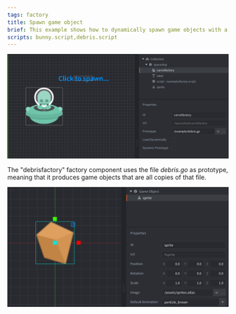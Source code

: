 ```yaml
---
tags: factory
title: Spawn game object
brief: This example shows how to dynamically spawn game objects with a factory component.
scripts: bunny.script,debris.script
---
```


![basic](basic.png)

The "debrisfactory" factory component uses the file *debris.go* as prototype, meaning that it produces game objects that are all copies of that file.

![debris](debris.png)
